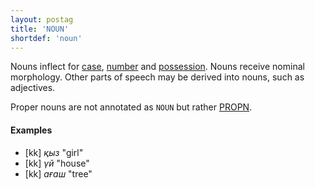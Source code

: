 ```yaml
---
layout: postag
title: 'NOUN'
shortdef: 'noun'
---
```


Nouns inflect for [case](Case), [number](Number) and [possession](Possession).
Nouns receive nominal morphology. Other parts of speech may be derived into
nouns, such as adjectives.

Proper nouns are not annotated as `NOUN` but rather [PROPN]().

#### Examples

* [kk] _қыз_ "girl"
* [kk] _үй_ "house"
* [kk] _ағаш_ "tree"

<!-- Interlanguage links updated Út zář 29 20:22:59 CEST 2020 -->
